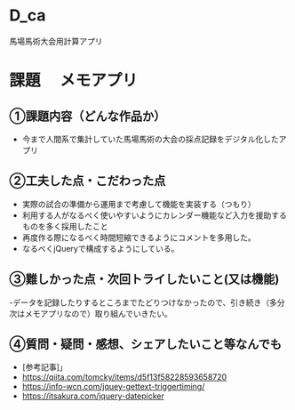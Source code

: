 # D_ca
馬場馬術大会用計算アプリ

# 課題　 メモアプリ

## ①課題内容（どんな作品か）
- 今まで人間系で集計していた馬場馬術の大会の採点記録をデジタル化したアプリ

## ②工夫した点・こだわった点
- 実際の試合の準備から運用まで考慮して機能を実装する（つもり）
- 利用する人がなるべく使いやすいようにカレンダー機能など入力を援助するものを多く採用したこと
- 再度作る際になるべく時間短縮できるようにコメントを多用した。
- なるべくjQueryで構成するようにしている。

## ③難しかった点・次回トライしたいこと(又は機能)
-データを記録したりするところまでたどりつけなかったので、引き続き（多分次はメモアプリなので）取り組んでいきたい。

## ④質問・疑問・感想、シェアしたいこと等なんでも

- [参考記事]」
- https://qiita.com/tomcky/items/d5f13f58228593658720
- https://info-wcn.com/jquey-gettext-triggertiming/
- https://itsakura.com/jquery-datepicker
